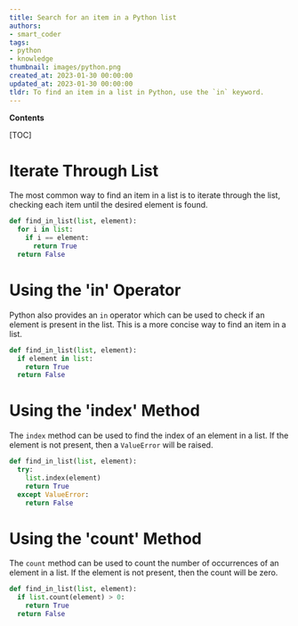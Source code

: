```yaml
---
title: Search for an item in a Python list
authors:
- smart_coder
tags:
- python
- knowledge
thumbnail: images/python.png
created_at: 2023-01-30 00:00:00
updated_at: 2023-01-30 00:00:00
tldr: To find an item in a list in Python, use the `in` keyword.
---
```


**Contents**

[TOC]

# Iterate Through List

The most common way to find an item in a list is to iterate through the list, checking each item until the desired element is found.

```python
def find_in_list(list, element):
  for i in list:
    if i == element:
      return True
  return False
```

# Using the 'in' Operator

Python also provides an `in` operator which can be used to check if an element is present in the list. This is a more concise way to find an item in a list.

```python
def find_in_list(list, element):
  if element in list:
    return True
  return False
```

# Using the 'index' Method

The `index` method can be used to find the index of an element in a list. If the element is not present, then a `ValueError` will be raised.

```python
def find_in_list(list, element):
  try:
    list.index(element)
    return True
  except ValueError:
    return False
```

# Using the 'count' Method

The `count` method can be used to count the number of occurrences of an element in a list. If the element is not present, then the count will be zero.

```python
def find_in_list(list, element):
  if list.count(element) > 0:
    return True
  return False
```
